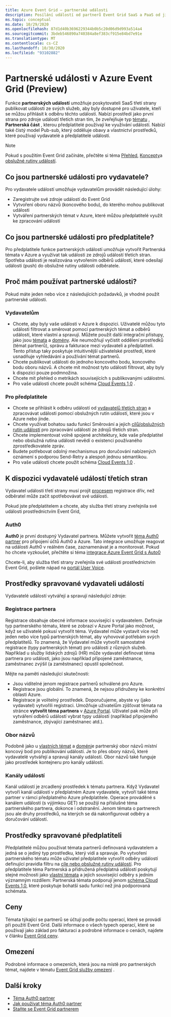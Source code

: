 ```yaml
---
title: Azure Event Grid – partnerské události
description: Posílání událostí od partnerů Event Grid SaaS a PaaS od jiných výrobců přímo ke službám Azure pomocí Azure Event Grid.
ms.topic: conceptual
ms.date: 10/29/2020
ms.openlocfilehash: 87d1d40b3696229344b0b5c20d06d9d993a514a4
ms.sourcegitcommit: 3bdeb546890a740384a8ef383cf915e84bd7e91e
ms.translationtype: MT
ms.contentlocale: cs-CZ
ms.lasthandoff: 10/30/2020
ms.locfileid: "93102882"
---
```

# <a name="partner-events-in-azure-event-grid-preview"></a>Partnerské události v Azure Event Grid (Preview)
Funkce **partnerských událostí** umožňuje poskytovateli SaaS třetí strany publikovat události ze svých služeb, aby byly dostupné pro uživatele, kteří se můžou přihlásit k odběru těchto událostí. Nabízí prostředí jako první strana pro zdroje událostí třetích stran tím, že zveřejňuje typ [tématu](concepts.md#topics) , **Partnerská část** , kterou předplatitelé používají ke využívání událostí. Nabízí také čistý model Pub-sub, který odděluje obavy a vlastnictví prostředků, které používají vydavatelé a předplatitelé událostí.

> [!NOTE]
> Pokud s použitím Event Grid začínáte, přečtěte si téma [Přehled](overview.md), [Koncepty](concepts.md)a [obslužné rutiny událostí](event-handlers.md).

## <a name="what-is-partner-events-to-a-publisher"></a>Co jsou partnerské události pro vydavatele?
Pro vydavatele událostí umožňuje vydavatelům provádět následující úlohy:

- Zaregistrujte své zdroje událostí do Event Grid
- Vytvoření oboru názvů (koncového bodu), do kterého mohou publikovat události
- Vytváření partnerských témat v Azure, které můžou předplatitelé využít ke zpracování událostí

## <a name="what-is-partner-events-to-a-subscriber"></a>Co jsou partnerské události pro předplatitele?
Pro předplatitele funkce partnerských událostí umožňuje vytvořit Partnerská témata v Azure a využívat tak události ze zdrojů událostí třetích stran. Spotřeba události je realizována vytvořením odběrů událostí, které odesílají události (push) do obslužné rutiny události odběratele.

## <a name="why-should-i-use-partner-events"></a>Proč mám používat partnerské události?
Pokud máte jeden nebo více z následujících požadavků, je vhodné použít partnerské události.

### <a name="for-publishers"></a>Vydavatelům

- Chcete, aby byly vaše události v Azure k dispozici. Uživatelé můžou tyto události filtrovat a směrovat pomocí partnerských témat a odběrů událostí, které vlastní a spravují. Můžete použít další integrační přístupy, jako jsou [témata](custom-topics.md) a [domény](event-domains.md). Ale neumožňují vyčistit oddělení prostředků (témat partnerů), správu a fakturace mezi vydavateli a předplatiteli. Tento přístup taky poskytuje intuitivnější uživatelské prostředí, které usnadňuje vyhledávání a používání témat partnerů.
- Chcete publikovat události do jednoho koncového bodu, koncového bodu oboru názvů. A chcete mít možnost tyto události filtrovat, aby byly k dispozici pouze podmnožina. 
- Chcete mít přehled o metrikách souvisejících s publikovanými událostmi.
- Pro vaše události chcete použít schéma [Cloud Events 1,0](https://cloudevents.io/) .

### <a name="for-subscribers"></a>Pro předplatitele

- Chcete se přihlásit k odběru událostí od [vydavatelů třetích stran](#available-third-party-event-publishers) a zpracovávat události pomocí obslužných rutin událostí, které jsou v Azure nebo jinde.
- Chcete využívat bohatou sadu funkcí Směrování a jejich [cílů/obslužných rutin událostí](overview.md#event-handlers) pro zpracování událostí ze zdrojů třetích stran. 
- Chcete implementovat volně spojené architektury, kde vaše předplatitel nebo obslužná rutina události nevědí o existenci používaného zprostředkovatele zpráv. 
- Budete potřebovat odolný mechanismus pro doručování nabízených oznámení s podporou Send-Retry a alespoň jednou sémantikou.
- Pro vaše události chcete použít schéma [Cloud Events 1,0](https://cloudevents.io/) . 


## <a name="available-third-party-event-publishers"></a>K dispozici vydavatelé událostí třetích stran
Vydavatel události třetí strany musí projít [procesem](partner-onboarding-overview.md) registrace dřív, než odběratel může začít spotřebovávat své události. 

Pokud jste předplatitelem a chcete, aby služba třetí strany zveřejnila své události prostřednictvím Event Grid, 

### <a name="auth0"></a>Auth0
**Auth0** je první dostupný Vydavatel partnera. Můžete vytvořit [téma Auth0 partner](auth0-overview.md) pro připojení účtů Auth0 a Azure. Tato integrace umožňuje reagovat na události Auth0 v reálném čase, zaznamenávat je a monitorovat. Pokud ho chcete vyzkoušet, přečtěte si téma [integrace Azure Event Grid s Auto0](auth0-how-to.md)

Chcete-li, aby služba třetí strany zveřejnila své události prostřednictvím Event Grid, pošlete nápad na [portál User Voice](https://feedback.azure.com/forums/909934-azure-event-grid).
 
## <a name="resources-managed-by-event-publishers"></a>Prostředky spravované vydavateli událostí
Vydavatelé událostí vytvářejí a spravují následující zdroje:

### <a name="partner-registration"></a>Registrace partnera
Registrace obsahuje obecné informace související s vydavatelem. Definuje typ partnerského tématu, které se zobrazí v Azure Portal jako možnost, když se uživatelé pokusí vytvořit téma. Vydavatel může vystavit více než jeden nebo více typů partnerských témat, aby vyhovoval potřebám svých předplatitelů. To znamená, že Vydavatel může vytvořit samostatné registrace (typy partnerských témat) pro události z různých služeb. Například u služby lidských zdrojů (HR) může vydavatel definovat téma partnera pro události, jako jsou například připojené zaměstnance, zaměstnanec zvýšil (a zaměstnanec) opustil společnost. 

Mějte na paměti následující skutečnosti:

- Jsou viditelné jenom registrace partnerů schválené pro Azure. 
- Registrace jsou globální. To znamená, že nejsou přidruženy ke konkrétní oblasti Azure.
- Registrace je volitelný prostředek. Doporučujeme, abyste vy (jako vydavatel) vytvořili registraci. Umožňuje uživatelům zjišťovat témata na stránce **vytvořit téma partnera** v [Azure Portal](https://portal.azure.com/#create/Microsoft.EventGridPartnerTopic). Uživatel pak může při vytváření odběrů událostí vybrat typy událostí (například připojeného zaměstnance, zbývající zaměstnanec atd.).

### <a name="namespace"></a>Obor názvů
Podobně jako u [vlastních témat](custom-topics.md) a [domén](event-domains.md)je partnerský obor názvů místní koncový bod pro publikování událostí. Je to přes obory názvů, které vydavatelé vytvářejí a spravují kanály událostí. Obor názvů také funguje jako prostředek kontejneru pro kanály událostí.

### <a name="event-channels"></a>Kanály událostí
Kanál událostí je zrcadlený prostředek k tématu partnera. Když Vydavatel vytvoří kanál událostí v předplatném Azure vydavatele, vytvoří také téma partner v rámci předplatného Azure předplatitele. Operace prováděné s kanálem událostí (s výjimkou GET) se použijí na příslušné téma partnerského partnera, dokonce i odstranění. Jenom témata o partnerech jsou ale druhy prostředků, na kterých se dá nakonfigurovat odběry a doručování událostí.

## <a name="resources-managed-by-subscribers"></a>Prostředky spravované předplatiteli 
Předplatitelé můžou používat témata partnerů definovaná vydavatelem a jedná se o jediný typ prostředku, který vidí a spravuje. Po vytvoření partnerského tématu může uživatel předplatitele vytvořit odběry událostí definující pravidla filtru na [cíle nebo obslužné rutiny událostí](overview.md#event-handlers). Pro předplatitele téma Partnerská a přidružená předplatná událostí poskytují stejné možnosti jako [vlastní témata](custom-topics.md) a jejich související odběry s jedním významným rozdílem: Partnerská témata podporují jenom [schéma Cloud Events 1,0](cloudevents-schema.md), které poskytuje bohatší sadu funkcí než jiná podporovaná schémata.

## <a name="pricing"></a>Ceny
Témata týkající se partnerů se účtují podle počtu operací, které se provádí při použití Event Grid. Další informace o všech typech operací, které se používají jako základ pro fakturaci a podrobné informace o cenách, najdete v článku [Event Grid ceny](https://azure.microsoft.com/pricing/details/event-grid/).

## <a name="limits"></a>Omezení
Podrobné informace o omezeních, která jsou na místě pro partnerských témat, najdete v tématu [Event Grid služby omezení](../azure-resource-manager/management/azure-subscription-service-limits.md#event-grid-limits) .


## <a name="next-steps"></a>Další kroky

- [Téma Auth0 partner](auth0-overview.md)
- [Jak používat téma Auth0 partner](auth0-how-to.md)
- [Staňte se Event Grid partnerem](partner-onboarding-overview.md)